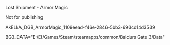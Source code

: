 Lost Shipment - Armor Magic

Not for publishing

AkELkA_DGB_ArmorMagic_1109eead-f46e-2846-5bb3-693cd14d3539

BG3_DATA="E:/El/Games/Steam/steamapps/common/Baldurs Gate 3/Data"
